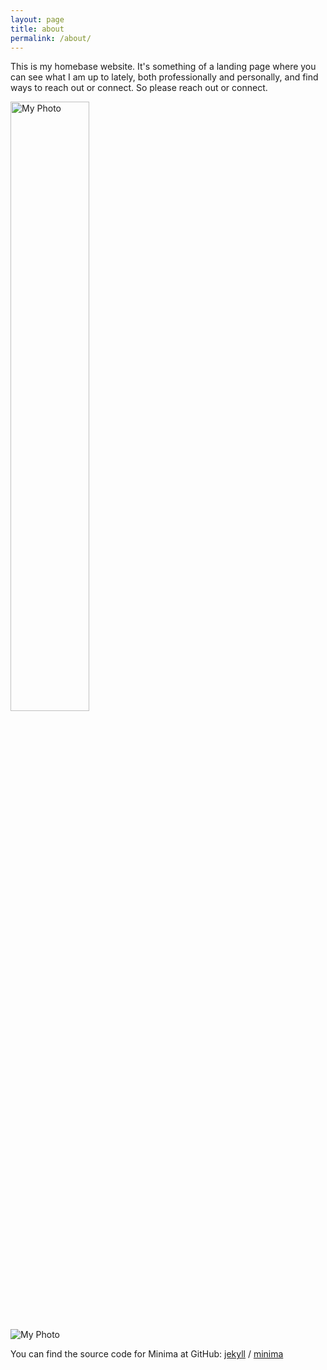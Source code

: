 ```yaml
---
layout: page
title: about
permalink: /about/
---
```


This is my homebase website. It's something of a landing page where you can see what I am up to lately, both professionally and personally, and find ways to reach out or connect. So please reach out or connect. 

<img src="/assets/images/mountain.jpg" alt="My Photo" style="width:50%;">

![My Photo](assets/images/mountain.jpg)

You can find the source code for Minima at GitHub:
[jekyll][jekyll-organization] /
[minima](https://github.com/jekyll/minima)


[jekyll-organization]: https://github.com/jekyll
